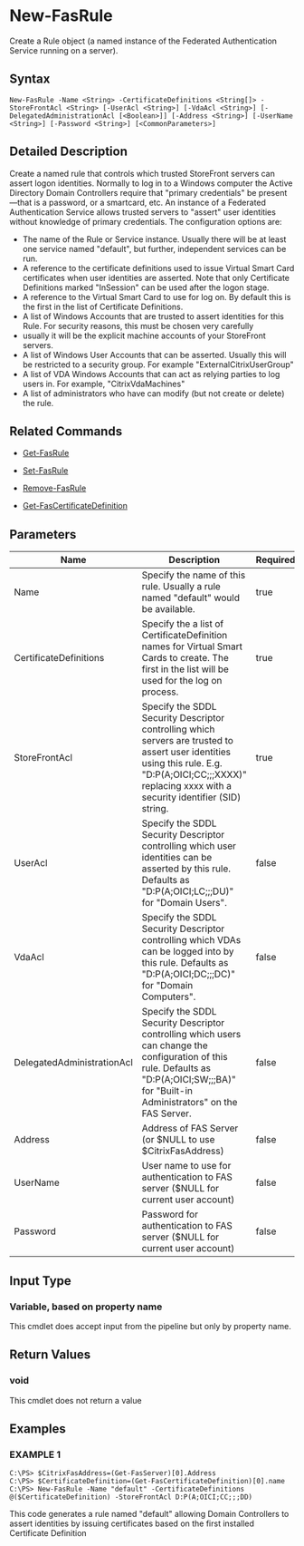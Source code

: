 # New-FasRule

Create a Rule object (a named instance of the Federated Authentication Service running on a server).

## Syntax

`New-FasRule -Name <String> -CertificateDefinitions <String[]> -StoreFrontAcl <String> [-UserAcl <String>] [-VdaAcl <String>] [-DelegatedAdministrationAcl [<Boolean>]] [-Address <String>] [-UserName <String>] [-Password <String>] [<CommonParameters>]`

## Detailed Description

Create a named rule that controls which trusted StoreFront servers can assert logon identities. Normally to log in to a Windows computer the Active Directory Domain Controllers require that "primary credentials" be present&#8212;that is a password, or a smartcard, etc. An instance of a Federated Authentication Service allows trusted servers to "assert" user identities without knowledge of primary credentials. The configuration options are:

+  The name of the Rule or Service instance. Usually there will be at least one service named "default", but further, independent services can be run.
+  A reference to the certificate definitions used to issue Virtual Smart Card certificates when user identities are asserted. Note that only Certificate Definitions marked "InSession" can be used after the logon stage.
+  A reference to the Virtual Smart Card to use for log on. By default this is the first in the list of Certificate Definitions.
+  A list of Windows Accounts that are trusted to assert identities for this Rule. For security reasons, this must be chosen very carefully
+  usually it will be the explicit machine accounts of your StoreFront servers.
+  A list of Windows User Accounts that can be asserted. Usually this will be restricted to a security group. For example "ExternalCitrixUserGroup"
+  A list of VDA Windows Accounts that can act as relying parties to log users in. For example, "CitrixVdaMachines"
+  A list of administrators who have can modify (but not create or delete) the rule.

## Related Commands

+  [Get-FasRule](Get-FasRule.md)

+  [Set-FasRule](Set-FasRule.md)

+  [Remove-FasRule](Remove-FasRule.md)

+  [Get-FasCertificateDefinition](Get-FasCertificateDefinition.md)

## Parameters

| Name                       | Description                                                                                                                                                                                | Required? | Pipeline Input        | Default Value       |
|----------------------------|--------------------------------------------------------------------------------------------------------------------------------------------------------------------------------------------|-----------|-----------------------|---------------------|
| Name                       | Specify the name of this rule. Usually a rule named "default" would be available.                                                                                                          | true      | true (ByPropertyName) | (default)           |
| CertificateDefinitions     | Specify the a list of CertificateDefinition names for Virtual Smart Cards to create. The first in the list will be used for the log on process.                                            | true      | true (ByPropertyName) | (default)           |
| StoreFrontAcl              | Specify the SDDL Security Descriptor controlling which servers are trusted to assert user identities using this rule. E.g. "D:P(A;OICI;CC;;;XXXX)" replacing xxxx with a security identifier (SID) string.          | true      | true (ByPropertyName) | (default)           |
| UserAcl                    | Specify the SDDL Security Descriptor controlling which user identities can be asserted by this rule. Defaults as "D:P(A;OICI;LC;;;DU)" for "Domain Users".                                  | false     | true (ByPropertyName) | D:P(A;OICI;LC;;;DU) |
| VdaAcl                     | Specify the SDDL Security Descriptor controlling which VDAs can be logged into by this rule. Defaults as "D:P(A;OICI;DC;;;DC)" for "Domain Computers".                                      | false     | true (ByPropertyName) | D:P(A;OICI;DC;;;DC) |
| DelegatedAdministrationAcl | Specify the SDDL Security Descriptor controlling which users can change the configuration of this rule. Defaults as "D:P(A;OICI;SW;;;BA)" for "Built-in Administrators" on the FAS Server. | false     | true (ByPropertyName) | D:P(A;OICI;SW;;;BA) |
| Address                    | Address of FAS Server (or \$NULL to use \$CitrixFasAddress)                                                                                                                                | false     | true (ByPropertyName) | \$CitrixFasAddress  |
| UserName                   | User name to use for authentication to FAS server (\$NULL for current user account)                                                                                                        | false     | true (ByPropertyName) | \$NULL              |
| Password                   | Password for authentication to FAS server (\$NULL for current user account)                                                                                                                | false     | true (ByPropertyName) | \$NULL              |

## Input Type

### Variable, based on property name

This cmdlet does accept input from the pipeline but only by property name.

## Return Values

### void

This cmdlet does not return a value

## Examples

### EXAMPLE 1

    C:\PS> $CitrixFasAddress=(Get-FasServer)[0].Address
    C:\PS> $CertificateDefinition=(Get-FasCertificateDefinition)[0].name
    C:\PS> New-FasRule -Name "default" -CertificateDefinitions @($CertificateDefinition) -StoreFrontAcl D:P(A;OICI;CC;;;DD)

This code generates a rule named "default" allowing Domain Controllers to assert identities by issuing certificates based on the first installed Certificate Definition
